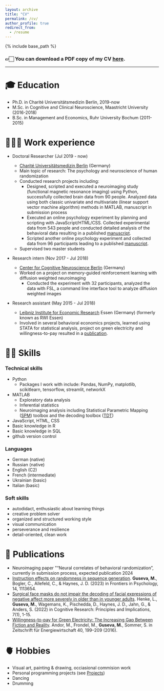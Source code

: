 ```yaml
---
layout: archive
title: "CV"
permalink: /cv/
author_profile: true
redirect_from:
  - /resume
---
```


{% include base_path %}

### 👉🏻 You can download a PDF copy of my CV [here](/files/CV_Guseva.pdf).

---


🎓 Education
======
* Ph.D. in Charité Universitätsmedizin Berlin, 2019-now 
* M.Sc. in Cognitive and Clinical Neuroscience, Maastricht University (2016-2018)
* B.Sc. in Management and Economics, Ruhr University Bochum (2011-2015)

👩🏻‍🔬 Work experience
======
* Doctoral Researcher (Jul 2019 - now)
  * [Charité Universitätsmedizin Berlin](https://www.charite.de/) (Germany)
  * Main topic of research: The psychology and neuroscience of human randomization
  * Conducted research projects including:
    * Designed, scripted and executed a neuroimaging study (functional magnetic resonance imaging) using Python, successfully collected brain data from 90 people. Analyzed data using both classic univariate and multivariate (linear support vector machine algorithm) methods in MATLAB, manuscript in submission process
    * Executed an online psychology experiment by planning and scripting with JavaScript/HTML/CSS. Collected experimental data from 543 people and conducted detailed analysis of the behavioral data resulting in  a published [manuscript](https://www.frontiersin.org/articles/10.3389/fpsyg.2023.1113654/full).
    * Scripted another online psychology experiment and collected data from 96 participants leading to a published [manuscript](https://cognitiveresearchjournal.springeropen.com/articles/10.1186/s41235-022-00403-8).
  * Supervised two master students


* Research intern (Nov 2017 - Jul 2018)
  * [Center for Cognitive Neuroscience Berlin](https://www.ewi-psy.fu-berlin.de/en/psychologie/einrichtungen/ccnb/index.html) (Germany)
  * Worked on a project on memory-guided reinforcement learning with diffusion weighted neuroimaging
    * Conducted the experiment with 32 participants, analyzed the data with FSL, a command line interface tool to analyze diffusion weighted images
 
* Research assistant (May 2015 - Jul 2018)
  * [Leibniz Institute for Economic Research](https://www.rwi-essen.de/) Essen (Germany) (formerly known as RWI Essen)
  * Involved in several behavioral economics projects, learned using STATA for statistical analysis, project on green electricity and willingness-to-pay resulted in a [publication]((https://link.springer.com/article/10.1007/s12398-016-0185-4)).
  

💪🏻 Skills
======

### Technical skills
* Python
  * Packages I work with include: Pandas, NumPy, matplotlib, scikitlearn, tensorflow, streamlit, networkX
* MATLAB
  * Exploratory data analysis
  * Inferential statistics
  * Neuroimaging analysis including Statistical Parametric Mapping ([SPM](https://www.fil.ion.ucl.ac.uk/spm/)) toolbox and the decoding toolbox ([TDT](https://sites.google.com/site/tdtdecodingtoolbox/))
* JavaScript, HTML, CSS
* Basic knowledge in R
* Basic knowledge in SQL
* github version control


### Languages
* German (native)
* Russian (native)
* English (C2)
* French (intermediate)
* Ukrainian (basic)
* Italian (basic)

### Soft skills
* autodidact, enthusiastic about learning things
* creative problem solver
* organized and structured working style
* visual communication 
* perseverance and resilience
* detail-oriented, clean work



📝 Publications
======
- Neuroimaging paper "“Neural correlates of behavioral randomization”, currently in submission process, expected publication 2024
- [Instruction effects on randomness in sequence generation](https://www.frontiersin.org/articles/10.3389/fpsyg.2023.1113654/full). 
**Guseva, M.**, Bogler, C., Allefeld, C., & Haynes, J. D. (2023) in Frontiers in Psychology, 14, 1113654.
- [Surgical face masks do not impair the decoding of facial expressions of negative affect more severely in older than in younger adults](https://cognitiveresearchjournal.springeropen.com/articles/10.1186/s41235-022-00403-8). Henke, L., **Guseva, M.**, Wagemans, K., Pischedda, D., Haynes, J. D., Jahn, G., & Anders, S. (2022) in Cognitive Research: Principles and Implications, 7(1), 1-15.
- [Willingness-to-pay for Green Electricity: The Increasing Gap Between Fiction and Reality](https://link.springer.com/article/10.1007/s12398-016-0185-4). Andor, M., Frondel, M., **Guseva, M.**, Sommer, S. in Zeitschrift für Energiewirtschaft 40, 199–209 (2016).



🫀 Hobbies
=====
- Visual art, painting & drawing, occiasional commision work
- Personal programming projects (see [Projects](https://m-guseva.github.io/portfolio/))
- Dancing
- Drumming


